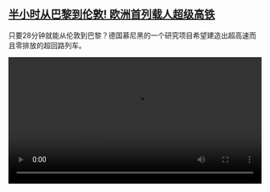 <!--1674476227000-->
[半小时从巴黎到伦敦! 欧洲首列载人超级高铁](https://www.dw.com/zh/%E5%8D%8A%E5%B0%8F%E6%97%B6%E4%BB%8E%E5%B7%B4%E9%BB%8E%E5%88%B0%E4%BC%A6%E6%95%A6!%20%E6%AC%A7%E6%B4%B2%E9%A6%96%E5%88%97%E8%BD%BD%E4%BA%BA%E8%B6%85%E7%BA%A7%E9%AB%98%E9%93%81/a-64487734)
------

<p>只要28分钟就能从伦敦到巴黎？德国慕尼黑的一个研究项目希望建造出超高速而且零排放的超回路列车。</small></p><video src="https://tvdownloaddw-a.akamaihd.net/dwtv_video/flv/vdt_zh/2023/bchi230123_001_tumhyperloopwide_01r_AVC_1280x720.mp4" controls style="width:100%"></video>
